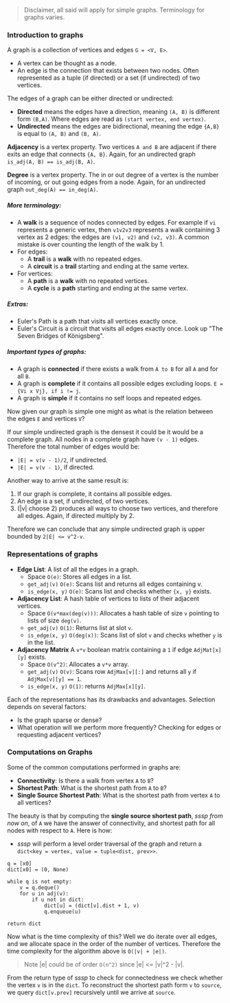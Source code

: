 > Disclaimer, all said will apply for simple graphs. Terminology for graphs varies.

### Introduction to graphs
A graph is a collection of vertices and edges `G = <V, E>`.
- A vertex can be thought as a node.
- An edge is the connection that exists between two nodes. Often represented as a
tuple (if directed) or a set (if undirected) of two vertices.

The edges of a graph can be either directed or undirected:
- **Directed** means the edges have a direction, meaning `(A, B)` is different form `(B,A)`. Where
edges are read as `(start vertex, end vertex)`.
- **Undirected** means the edges are bidirectional, meaning the edge `{A,B}` is equal to `(A, B)` and `(B, A)`.

**Adjacency** is a vertex property. Two vertices `A and B` are adjacent if there exits an edge that connects `{A, B}`. Again, for 
an undirected graph `is_adj(A, B) == is_adj(B, A)`.

**Degree** is a vertex property. The in or out degree of a vertex is the number of incoming, or out going edges from a node. Again, for 
an undirected graph `out_deg(A) == in_deg(A)`.

##### More terminology:
- A **walk** is a sequence of nodes connected by edges. For example if `vi` represents a generic vertex, then `v1v2v3`
represents a walk containing 3 vertex as 2 edges: the edges are `(v1, v2)` and `(v2, v3)`. A common mistake is over counting
the length of the walk by 1.
- For edges:
    - A **trail** is a **walk** with no repeated edges. 
    - A **circuit** is a **trail** starting and ending at the same vertex. 
- For vertices:
    - A **path** is a **walk** with no repeated vertices.
    - A **cycle** is a **path** starting and ending at the same vertex.

##### Extras:
- Euler's Path is a path that visits all vertices exactly once. 
- Euler's Circuit is a circuit that visits all edges exactly once. Look up "The Seven Bridges of Königsberg".

##### Important types of graphs:
- A graph is **connected** if there exists a walk from `A to B` for all `A` and for all `B`.
- A graph is **complete** if it contains all possible edges excluding loops. `E = {Vi x Vj}, if i != j`.
- A graph is **simple** if it contains no self loops and repeated edges.

Now given our graph is simple one might as what is the relation between the edges `E` and vertices `V`?

If our simple undirected graph is the densest it could be it would be a complete graph. All nodes in a complete graph
have `(v - 1)` edges. Therefore the total number of edges would be:
- `|E| = v(v - 1)/2`, if undirected.
- `|E| = v(v - 1)`, if directed.

Another way to arrive at the same result is:
1. If our graph is complete, it contains all possible edges.
2. An edge is a set, if undirected, of two vertices.
3. (|v| choose 2) produces all ways to choose two vertices, and therefore all edges. Again, if directed multiply by 2.

Therefore we can conclude that any simple undirected graph is upper bounded by `2|E| <= v^2-v`.

### Representations of graphs
- **Edge List**: A list of all the edges in a graph. 
    - Space `O(e)`: Stores all edges in a list.
    - `get_adj(v)` `O(e)`: Scans list and returns all edges containing v.
    - `is_edge(x, y)` `O(e)`: Scans list and checks whether `{x, y}` exists.
- **Adjacency List**: A hash table of vertices to lists of their adjacent vertices.
    - Space `O(v*max(deg(v)))`: Allocates a hash table of size `v` pointing to lists of size `deg(v)`.
    - `get_adj(v)` `O(1)`: Returns list at slot `v`.
    - `is_edge(x, y)` `O(deg(x))`: Scans list of slot `v` and checks whether `y` is in the list.
- **Adjacency Matrix** A `v*v` boolean matrix containing a `1` if edge `AdjMat[x][y]` exists.
    - Space `O(v^2)`: Allocates a `v*v` array.
    - `get_adj(v)` `O(v)`: Scans row `AdjMax[v][:]` and returns all `y` if `AdjMax[v][y] == 1`.
    - `is_edge(x, y)` `O(1)`: returns `AdjMax[x][y]`.

Each of the representations has its drawbacks and advantages. Selection depends on several factors:
- Is the graph sparse or dense?
- What operation will we perform more frequently? Checking for edges or requesting adjacent vertices? 

### Computations on Graphs
Some of the common computations performed in graphs are:
- **Connectivity**: Is there a walk from vertex `A` to `B`?
- **Shortest Path**: What is the shortest path from `A` to `B`?
- **Single Source Shortest Path**: What is the shortest path from vertex `A` to all vertices?

The beauty is that by computing the **single source shortest path**, *sssp from now on*, of `A` we have the answer of connectivity, and shortest
path for all nodes with respect to `A`. Here is how:
- *sssp* will perform a level order traversal of the graph and return a `dict<key = vertex, value = tuple<dist, prev>>`.
```
q = [x0]
dict[x0] = (0, None)

while q is not empty:
    v = q.deque()
    for u in adj(v):
        if u not in dict:
            dict[u] = (dict[v].dist + 1, v)
            q.enqueue(u)

return dict
```
Now what is the time complexity of this? Well we do iterate over all edges, and we allocate space in the order of the number of vertices.
Therefore the time complexity for the algorithm above is `O(|v| + |e|)`.
> Note |e| could be of order `O(n^2)` since |e| <= |v|^2 - |v|.

From the return type of *sssp* to check for connectedness we check whether the vertex `v` is in the `dict`.
To reconstruct the shortest path form `v` to `source`, we query `dict[v.prev]` recursively until we arrive at `source`.
